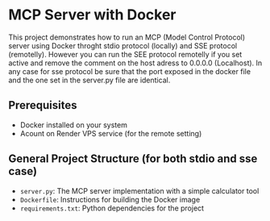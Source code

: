 # MCP Server with Docker

This project demonstrates how to run an MCP (Model Control Protocol) server using Docker throght stdio protocol (locally) and SSE protocol (remotelly). However you can run the SEE protocol remotelly if you set active and remove the comment on the host adress to 0.0.0.0 (Localhost). In any case for sse protocol be sure that the port exposed in the docker file and the one set in the server.py file are identical.

## Prerequisites

- Docker installed on your system
- Acount on Render VPS service (for the remote setting)

## General Project Structure (for both stdio and sse case)

- `server.py`: The MCP server implementation with a simple calculator tool
- `Dockerfile`: Instructions for building the Docker image
- `requirements.txt`: Python dependencies for the project

